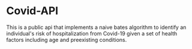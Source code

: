# Covid-API
This is a public api that implements a naive bates algorithm to identify an individual's risk of hospitalization from Covid-19 given a set of health factors including age and preexisting conditions.
